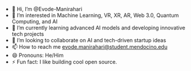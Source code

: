- 👋 Hi, I’m @Evode-Manirahari
- 👀 I’m interested in Machine Learning, VR, XR, AR, Web 3.0, Quantum Computing, and AI
- 🌱 I’m currently learning advanced AI models and developing innovative tech projects
- 💞️ I’m looking to collaborate on AI and tech-driven startup ideas
- 📫 How to reach me  evode.manirahari@student.mendocino.edu 
- 😄 Pronouns:  He/Him
- ⚡ Fun fact: I like building cool open source.

<!---
Evode-Manirahari/Evode-Manirahari is a ✨ special ✨ repository because its `README.md` (this file) appears on your GitHub profile.
You can click the Preview link to take a look at your changes.
--->
